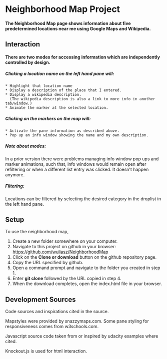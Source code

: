 # Neighborhood Map Project

#### The Neighborhood Map page shows information about five predetermined locations near me using Google Maps and Wikipedia.


## Interaction

#### There are two modes for accessing information which are independently controlled by design.

##### Clicking a location name on the left hand pane will:
    * Highlight that location name
    * Display a description of the place that I entered.
    * Display a wikipedia description.
      (The wikipedia description is also a link to more info in another tab/window.)
    * Animate the marker at the selected location.

##### Clicking on the markers on the map will:
    * Activate the pane information as described above.
    * Pop up an info window showing the name and my own description.

##### Note about modes:
In a prior version there were problems managing info window pop ups
and marker animations, such that, info windows would remain open
after refiltering or when a different list entry was clicked.
It doesn't happen anymore.

##### Filtering:
Locations can be filtered by selecting the desired category in the droplist in the left hand pane.



## Setup

To use the neighborhood map,
1. Create a new folder somewhere on your computer.
1. Navigate to this project on github in your browser: https://github.com/wuliasz/NeighborhoodMap
1. Click on the **Clone or download** button on the github repository page.
1. Copy the URL specified by github.
1. Open a command prompt and navigate to the folder you created in step 1.
1. Enter __git clone__ followed by the URL copied in step 4.
1. When the download completes, open the index.html file in your browser.



## Development Sources

Code sources and inspirations cited in the source.

Mapstyles were provided by snazzymaps.com.
Some pane styling for responsiveness comes from w3schools.com.

Javascript source code taken from or inspired by udacity examples where cited.

Knockout.js is used for html interaction.












